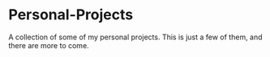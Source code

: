 # Personal-Projects

A collection of some of my personal projects. This is just a few of them, and there are more to come.
